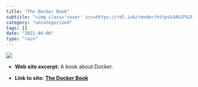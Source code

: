 ```yaml
---
title: "The Docker Book"
subtitle: "<img class='cover' src=https://rdl.ink/render/https%3A%2F%2Fwww.dockerbook.com>"
category: "uncategorized"
tags: []
date: "2021-04-06"
type: "rain"
---
```

<img class="cover" src=https://rdl.ink/render/https%3A%2F%2Fwww.dockerbook.com>



* **Web site excerpt:** A book about Docker.

* **Link to site:** **[The Docker Book](https://www.dockerbook.com)**